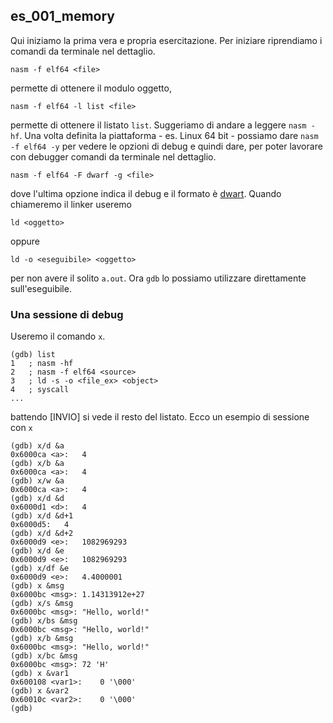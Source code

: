 ## es_001_memory

Qui iniziamo la prima vera e propria esercitazione. Per iniziare riprendiamo i comandi da terminale nel dettaglio.
```
nasm -f elf64 <file>
```
permette di ottenere il modulo oggetto, 
```
nasm -f elf64 -l list <file>
```
permette di ottenere il listato `list`. Suggeriamo di andare a leggere `nasm -hf`. Una volta definita la piattaforma - es. Linux 64 bit - possiamo dare `nasm -f elf64 -y` per vedere le opzioni di debug e quindi dare, per poter lavorare con debugger
comandi da terminale nel dettaglio.
```
nasm -f elf64 -F dwarf -g <file>
```
dove l'ultima opzione indica il debug e il formato è [dwart](https://en.wikipedia.org/wiki/DWARF). Quando chiameremo il linker useremo
```
ld <oggetto>
```
oppure
```
ld -o <eseguibile> <oggetto>
```
per non avere il solito `a.out`. Ora `gdb` lo possiamo utilizzare direttamente sull'eseguibile.

### Una sessione di debug

Useremo il comando `x`.
```
(gdb) list
1	; nasm -hf
2	; nasm -f elf64 <source>
3	; ld -s -o <file_ex> <object>
4	; syscall
...
```
battendo [INVIO] si vede il resto del listato. Ecco un esempio di sessione con `x`
```
(gdb) x/d &a
0x6000ca <a>:	4
(gdb) x/b &a
0x6000ca <a>:	4
(gdb) x/w &a
0x6000ca <a>:	4
(gdb) x/d &d
0x6000d1 <d>:	4
(gdb) x/d &d+1
0x6000d5:	4
(gdb) x/d &d+2
0x6000d9 <e>:	1082969293
(gdb) x/d &e
0x6000d9 <e>:	1082969293
(gdb) x/df &e
0x6000d9 <e>:	4.4000001
(gdb) x &msg
0x6000bc <msg>:	1.14313912e+27
(gdb) x/s &msg
0x6000bc <msg>:	"Hello, world!"
(gdb) x/bs &msg
0x6000bc <msg>:	"Hello, world!"
(gdb) x/b &msg
0x6000bc <msg>:	"Hello, world!"
(gdb) x/bc &msg
0x6000bc <msg>:	72 'H'
(gdb) x &var1
0x600108 <var1>:	0 '\000'
(gdb) x &var2
0x60010c <var2>:	0 '\000'
(gdb) 
```